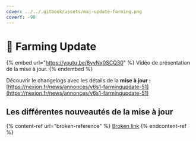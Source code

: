 ```yaml
---
cover: ../../.gitbook/assets/maj-update-farming.png
coverY: -90
---
```


# 🌻 Farming Update

{% embed url="https://youtu.be/8yyNx0SCQ30" %}
Vidéo de présentation de la mise à jour.
{% endembed %}

Découvrir le changelogs avec les détails de la **mise à jour :**\
[https://nexion.fr/news/annonces/v6s1-farmingupdate-51](https://nexion.fr/news/annonces/v6s1-farmingupdate-51)



## Les différentes nouveautés de la mise à jour&#x20;

{% content-ref url="broken-reference" %}
[Broken link](broken-reference)
{% endcontent-ref %}



